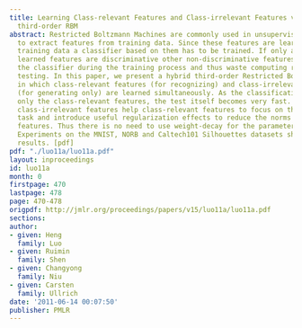 ```yaml
---
title: Learning Class-relevant Features and Class-irrelevant Features via a Hybrid
  third-order RBM
abstract: Restricted Boltzmann Machines are commonly used in unsupervised learning
  to extract features from training data. Since these features are learned for regenerating
  training data a classifier based on them has to be trained. If only a few of the
  learned features are discriminative other non-discriminative features will distract
  the classifier during the training process and thus waste computing resources for
  testing. In this paper, we present a hybrid third-order Restricted Boltzmann Machine
  in which class-relevant features (for recognizing) and class-irrelevant features
  (for generating only) are learned simultaneously. As the classification task uses
  only the class-relevant features, the test itself becomes very fast. We show that
  class-irrelevant features help class-relevant features to focus on the recognition
  task and introduce useful regularization effects to reduce the norms of class-relevant
  features. Thus there is no need to use weight-decay for the parameters of this model.
  Experiments on the MNIST, NORB and Caltech101 Silhouettes datasets show very promising
  results. [pdf]
pdf: "./luo11a/luo11a.pdf"
layout: inproceedings
id: luo11a
month: 0
firstpage: 470
lastpage: 478
page: 470-478
origpdf: http://jmlr.org/proceedings/papers/v15/luo11a/luo11a.pdf
sections: 
author:
- given: Heng
  family: Luo
- given: Ruimin
  family: Shen
- given: Changyong
  family: Niu
- given: Carsten
  family: Ullrich
date: '2011-06-14 00:07:50'
publisher: PMLR
---
```

